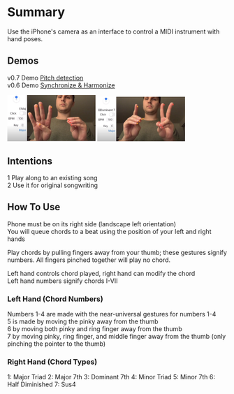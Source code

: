 # Summary
Use the iPhone's camera as an interface to control a MIDI instrument with hand poses.

## Demos
v0.7 Demo [Pitch detection](https://youtu.be/4i56fL4DtMI)  
v0.6 Demo [Synchronize & Harmonize](https://youtu.be/q5FyHPM2y7Y)  

<img src="./img/chord2.png" alt="make a chord with your finger pose" width="40%"/>
<img src="./img/chord3.png" alt="make a chord with your finger pose 2" width="40%"/>

## Intentions
1 Play along to an existing song  
2 Use it for original songwriting

## How To Use
Phone must be on its right side (landscape left orientation)  
You will queue chords to a beat using the position of your left and right hands

Play chords by pulling fingers away from your thumb; these gestures signify numbers. All fingers pinched together will play no chord. 

Left hand controls chord played, right hand can modify the chord  
Left hand numbers signify chords I-VII

### Left Hand (Chord Numbers)
Numbers 1-4 are made with the near-universal gestures for numbers 1-4  
5 is made by moving the pinky away from the thumb  
6 by moving both pinky and ring finger away from the thumb  
7 by moving pinky, ring finger, and middle finger away from the thumb (only pinching the pointer to the thumb)

### Right Hand (Chord Types)
1: Major Triad
2: Major 7th
3: Dominant 7th
4: Minor Triad
5: Minor 7th
6: Half Diminished
7: Sus4
